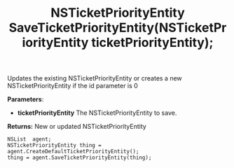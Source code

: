 ﻿---
uid: crmscript_ref_NSListAgent_SaveTicketPriorityEntity
title: NSTicketPriorityEntity SaveTicketPriorityEntity(NSTicketPriorityEntity ticketPriorityEntity);
intellisense: NSListAgent.SaveTicketPriorityEntity
keywords: NSListAgent, SaveTicketPriorityEntity
so.topic: reference
---
	  
Updates the existing NSTicketPriorityEntity or creates a new NSTicketPriorityEntity if the id parameter is 0
	  
**Parameters**:
 - **ticketPriorityEntity** The NSTicketPriorityEntity to save.

**Returns:** New or updated NSTicketPriorityEntity

```crmscript
NSList  agent;
NSTicketPriorityEntity thing = agent.CreateDefaultTicketPriorityEntity();
thing = agent.SaveTicketPriorityEntity(thing);
```

